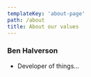 ```yaml
---
templateKey: 'about-page'
path: /about
title: About our values
---
```

### Ben Halverson
- Developer of things...